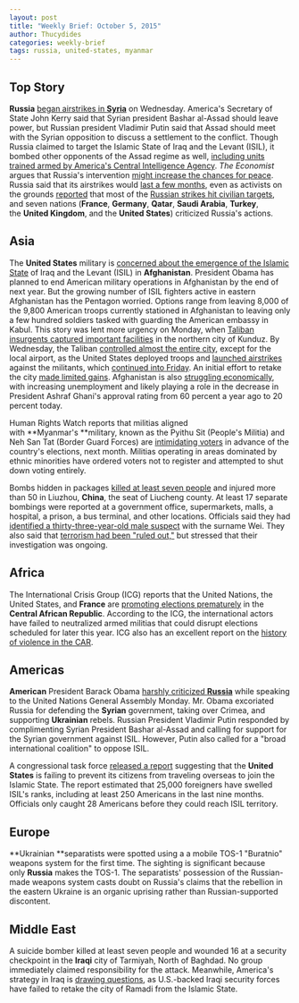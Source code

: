 ```yaml
---
layout: post
title: "Weekly Brief: October 5, 2015"
author: Thucydides
categories: weekly-brief
tags: russia, united-states, myanmar
---
```


## Top Story

**Russia** [began airstrikes in **Syria**](http://time.com/4055405/russia-airstrikes-syria/) on Wednesday. America's Secretary of State John Kerry said that Syrian president Bashar al-Assad should leave power, but Russian president Vladimir Putin said that Assad should meet with the Syrian opposition to discuss a settlement to the conflict. Though Russia claimed to target the Islamic State of Iraq and the Levant (ISIL), it bombed other opponents of the Assad regime as well, [including units trained armed by America's Central Intelligence Agency](https://www.washingtonpost.com/world/russias-legislature-authorizes-putin-to-use-military-force-in-syria/2015/09/30/f069f752-6749-11e5-9ef3-fde182507eac_story.html). _The Economist_ argues that Russia's intervention [might increase the chances for peace](http://www.economist.com/news/middle-east-and-africa/21667947-russias-intervention-side-bashar-assad-just-might-increase-chances). Russia said that its airstrikes would [last a few months](http://www.wsj.com/articles/russia-says-airstrikes-in-syria-to-last-a-few-months-1443777347), even as activists on the grounds [reported](http://www.theguardian.com/world/2015/oct/02/people-are-angry-and-boiling-syrians-tell-of-russian-airstrikes) that most of the [Russian strikes hit civilian targets](http://america.aljazeera.com/articles/2015/10/2/russia-accused-of-hitting-civilians-syria.html), and seven nations (**France**, **Germany**, **Qatar**, **Saudi Arabia**, **Turkey**, the **United Kingdom**, and the **United States**) criticized Russia's actions.

## Asia

The **United States** military is [concerned about the emergence of the Islamic State](http://foreignpolicy.com/2015/09/25/islamic-state-could-keep-u-s-troops-in-afghanistan/) of Iraq and the Levant (ISIL) in **Afghanistan**. President Obama has planned to end American military operations in Afghanistan by the end of next year. But the growing number of ISIL fighters active in eastern Afghanistan has the Pentagon worried. Options range from leaving 8,000 of the 9,800 American troops currently stationed in Afghanistan to leaving only a few hundred soldiers tasked with guarding the American embassy in Kabul. This story was lent more urgency on Monday, when [Taliban insurgents captured important facilities](https://www.washingtonpost.com/world/taliban-overruns-half-of-northern-afghan-city/2015/09/28/53798568-65df-11e5-bdb6-6861f4521205_story.html) in the northern city of Kunduz. By Wednesday, the Taliban [controlled almost the entire city](http://www.wsj.com/articles/afghanistan-taliban-seize-government-stronghold-in-kunduz-1443604833), except for the local airport, as the United States deployed troops and [launched airstrikes](http://www.aljazeera.com/news/2015/09/nato-forces-bolster-afghan-troops-battle-kunduz-150930054802878.html) against the militants, which [continued into Friday](http://www.nytimes.com/2015/10/03/world/asia/taliban-kunduz-afghanistan.html). An initial effort to retake the city [made limited gains](https://www.washingtonpost.com/world/asia_pacific/us-troops-dispatched-to-kunduz-to-help-afghan-forces/2015/09/30/ea7768f2-66e5-11e5-9223-70cb36460919_story.html). Afghanistan is also [struggling economically](http://www.aljazeera.com/indepth/features/2015/09/afghanistan-economic-devastation-rivals-security-woes-150929082336331.html), with increasing unemployment and likely playing a role in the decrease in President Ashraf Ghani's approval rating from 60 percent a year ago to 20 percent today.

Human Rights Watch reports that militias aligned with **Myanmar's **military, known as the Pyithu Sit (People's Militia) and Neh San Tat (Border Guard Forces) are [intimidating voters](https://www.hrw.org/news/2015/09/29/dispatches-militias-and-electoral-intimidation-burma) in advance of the country's elections, next month. Militias operating in areas dominated by ethnic minorities have ordered voters not to register and attempted to shut down voting entirely.

Bombs hidden in packages [killed at least seven people](http://www.scmp.com/news/china/society/article/1862823/multiple-explosions-said-be-triggered-parcel-bombs-rock-county) and injured more than 50 in Liuzhou, **China**, the seat of Liucheng county. At least 17 separate bombings were reported at a government office, supermarkets, malls, a hospital, a prison, a bus terminal, and other locations. Officials said they had [identified a thirty-three-year-old male suspect](http://europe.newsweek.com/least-three-killed-series-bombings-china-state-tv-333879) with the surname Wei. They also said that [terrorism had been "ruled out,"](http://www.nytimes.com/2015/10/01/world/asia/china-liucheng-guangxi-explosions.html) but stressed that their investigation was ongoing.

## Africa

The International Crisis Group (ICG) reports that the United Nations, the United States, and **France** are [promoting elections prematurely](http://www.crisisgroup.org/en/regions/africa/central-africa/central-african-republic/op-eds/2015/schneider-crisis-at-a-crossroads-in-africa.aspx) in the **Central African Republic**. According to the ICG, the international actors have failed to neutralized armed militias that could disrupt elections scheduled for later this year. ICG also has an excellent report on the [history of violence in the CAR](http://www.crisisgroup.org/en/regions/africa/central-africa/central-african-republic/230-central-african-republic-the-roots-of-violence.aspx).

## Americas

**American** President Barack Obama [harshly criticized **Russia**](http://www.nytimes.com/2015/09/29/world/middleeast/un-general-assembly-syria-isis-refugees.html) while speaking to the United Nations General Assembly Monday. Mr. Obama excoriated Russia for defending the **Syrian** government, taking over Crimea, and supporting **Ukrainian** rebels. Russian President Vladimir Putin responded by complimenting Syrian President Bashar al-Assad and calling for support for the Syrian government against ISIL. However, Putin also called for a "broad international coalition" to oppose ISIL.

A congressional task force [released a report](http://www.cnn.com/2015/09/29/politics/foreign-fighters-isis-congressional-task-force-report/index.html) suggesting that the **United States** is failing to prevent its citizens from traveling overseas to join the Islamic State. The report estimated that 25,000 foreigners have swelled ISIL's ranks, including at least 250 Americans in the last nine months. Officials only caught 28 Americans before they could reach ISIL territory.

## Europe

**Ukrainian **separatists were spotted using a a mobile TOS-1 "Buratnio" weapons system for the first time. The sighting is significant because only **Russia** makes the TOS-1\. The separatists' possession of the Russian-made weapons system casts doubt on Russia's claims that the rebellion in the eastern Ukraine is an organic uprising rather than Russian-supported discontent.

## Middle East

A suicide bomber killed at least seven people and wounded 16 at a security checkpoint in the **Iraqi** city of Tarmiyah, North of Baghdad. No group immediately claimed responsibility for the attack. Meanwhile, America's strategy in Iraq is [drawing questions](http://hamptonroads.com/2015/09/us-strategy-question-after-iraqs-stalemate-ramadi), as U.S.-backed Iraqi security forces have failed to retake the city of Ramadi from the Islamic State.
